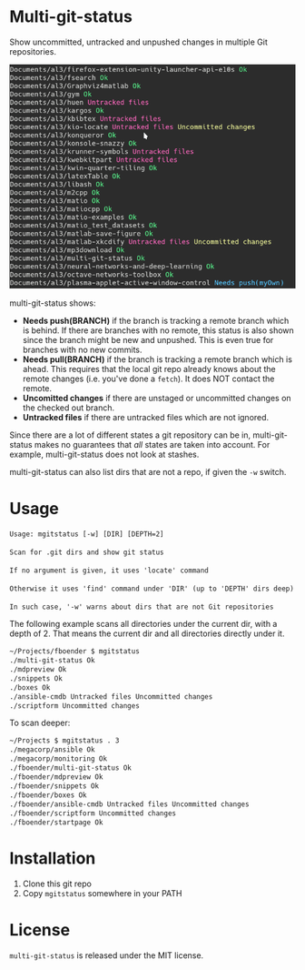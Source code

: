 Multi-git-status
================

Show uncommitted, untracked and unpushed changes in multiple Git repositories.

![](https://raw.githubusercontent.com/kupiqu/multi-git-status/master/screenshot.png)

multi-git-status shows:

* **Needs push(BRANCH)** if the branch is tracking a remote branch which is
  behind. If there are branches with no remote, this status is also shown
  since the branch might be new and unpushed. This is even true for branches
  with no new commits.
* **Needs pull(BRANCH)** if the branch is tracking a remote branch which is
  ahead. This requires that the local git repo already knows about the remote
  changes (i.e. you've done a `fetch`). It does NOT contact the remote.
* **Uncomitted changes** if there are unstaged or uncommitted changes on the
  checked out branch.
* **Untracked files** if there are untracked files which are not ignored.

Since there are a lot of different states a git repository can be in,
multi-git-status makes no guarantees that *all* states are taken into account.
For example, multi-git-status does not look at stashes.

multi-git-status can also list dirs that are not a repo, if given the `-w`
switch.


# Usage

    Usage: mgitstatus [-w] [DIR] [DEPTH=2]

    Scan for .git dirs and show git status

    If no argument is given, it uses 'locate' command

    Otherwise it uses 'find' command under 'DIR' (up to 'DEPTH' dirs deep)

    In such case, '-w' warns about dirs that are not Git repositories


The following example scans all directories under the current dir, with a
depth of 2. That means the current dir and all directories directly under it.

    ~/Projects/fboender $ mgitstatus
    ./multi-git-status Ok
    ./mdpreview Ok
    ./snippets Ok
    ./boxes Ok
    ./ansible-cmdb Untracked files Uncommitted changes
    ./scriptform Uncommitted changes

To scan deeper:

    ~/Projects $ mgitstatus . 3
    ./megacorp/ansible Ok
    ./megacorp/monitoring Ok
    ./fboender/multi-git-status Ok
    ./fboender/mdpreview Ok
    ./fboender/snippets Ok
    ./fboender/boxes Ok
    ./fboender/ansible-cmdb Untracked files Uncommitted changes
    ./fboender/scriptform Uncommitted changes
    ./fboender/startpage Ok

# Installation

1. Clone this git repo
2. Copy `mgitstatus` somewhere in your PATH

# License

`multi-git-status` is released under the MIT license.
